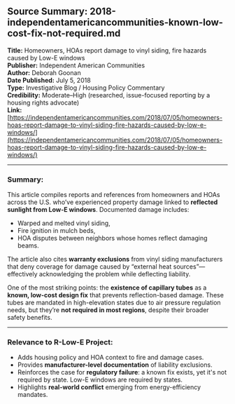 ## Source Summary: 2018-independentamericancommunities-known-low-cost-fix-not-required.md

**Title:** Homeowners, HOAs report damage to vinyl siding, fire hazards caused by Low-E windows  
**Publisher:** Independent American Communities  
**Author:** Deborah Goonan  
**Date Published:** July 5, 2018  
**Type:** Investigative Blog / Housing Policy Commentary  
**Credibility:** Moderate–High (researched, issue-focused reporting by a housing rights advocate)  
**Link:** [https://independentamericancommunities.com/2018/07/05/homeowners-hoas-report-damage-to-vinyl-siding-fire-hazards-caused-by-low-e-windows/](https://independentamericancommunities.com/2018/07/05/homeowners-hoas-report-damage-to-vinyl-siding-fire-hazards-caused-by-low-e-windows/)

---

### Summary:
This article compiles reports and references from homeowners and HOAs across the U.S. who’ve experienced property damage linked to **reflected sunlight from Low-E windows**. Documented damage includes:
- Warped and melted vinyl siding,
- Fire ignition in mulch beds,
- HOA disputes between neighbors whose homes reflect damaging beams.

The article also cites **warranty exclusions** from vinyl siding manufacturers that deny coverage for damage caused by “external heat sources”—effectively acknowledging the problem while deflecting liability.

One of the most striking points: the **existence of capillary tubes** as a **known, low-cost design fix** that prevents reflection-based damage. These tubes are mandated in high-elevation states due to air pressure regulation needs, but they’re **not required in most regions**, despite their broader safety benefits.

---

### Relevance to R-Low-E Project:
- Adds housing policy and HOA context to fire and damage cases.
- Provides **manufacturer-level documentation** of liability exclusions.
- Reinforces the case for **regulatory failure**: a known fix exists, yet it's not required by state. Low-E windows are required by states.
- Highlights **real-world conflict** emerging from energy-efficiency mandates.
